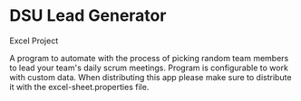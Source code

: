 # DSU Lead Generator
Excel Project

A program to automate with the process of picking random team members to lead your team's daily scrum meetings. 
Program is configurable to work with custom data. When distributing this app please make sure to distribute 
it with the excel-sheet.properties file.